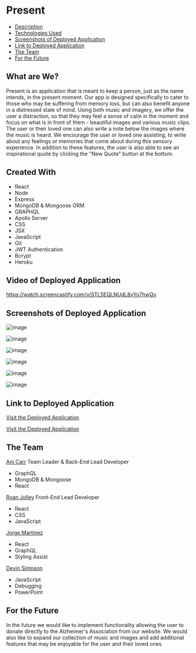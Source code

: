 # Present

- [Description](#what-are-we?)
- [Technologies Used](#created-with)
- [Screenshots of Deployed Application](#screenshots-of-deployed-application)
- [Link to Deployed Application](#link-to-deployed-application)
- [The Team](#the-team)
- [For the Future](#for-the-future)

## What are We?

Present is an application that is meant to keep a person, just as the name intends, in the present moment. Our app is designed specifically to cater to those who may be suffering from memory loss, but can also benefit anyone in a distressed state of mind. Using both music and imagery, we offer the user a distraction, so that they may feel a sense of calm in the moment and focus on what is in front of them - beautiful images and various music clips. The user or their loved one can also write a note below the images where the music is heard. We encourage the user or loved one assisting, to write about any feelings or memories that come about during this sensory experience. In addition to these features, the user is also able to see an inspirational quote by clicking the "New Quote" button at the bottom.

## Created With

- React
- Node
- Express
- MongoDB & Mongoose ORM
- GRAPHQL
- Apollo Server
- CSS
- JSX
- JavaScript
- Git
- JWT Authentication
- Bcrypt
- Heroku

## Video of Deployed Application
https://watch.screencastify.com/v/STL5EQLNUdL8vYo7hwQv


## Screenshots of Deployed Application
<!-- Login Screen -->
![image](https://user-images.githubusercontent.com/81602695/139149097-f3a97188-df5c-4890-94b7-94a1aef2d662.png)
<!-- Sign Up Screen -->
![image](https://user-images.githubusercontent.com/81602695/139149298-f4cceaaa-2e33-447d-96d7-1a245c3232cc.png)
<!-- Home Screen -->
![image](https://user-images.githubusercontent.com/81602695/139157804-6a8863aa-a323-45ab-aaac-941b2b991420.png)
<!-- Gallery -->
![image](https://user-images.githubusercontent.com/81602695/139157875-22b7b6e5-6f4a-4a86-8096-9cdf13541441.png)
<!-- Donate and Quote -->
![image](https://user-images.githubusercontent.com/81602695/139157938-234cc89b-21fe-403e-9f46-4cadb2a13416.png)
<!-- Bob, Logout, and Footer -->
![image](https://user-images.githubusercontent.com/81602695/139158040-3354b4cd-8b19-49c7-ae8b-599e9702957a.png)



## Link to Deployed Application
[Visit the Deployed Application](https://calm-meadow-36638.herokuapp.com/)


[Visit the Deployed Application](https://calm-meadow-36638.herokuapp.com/)

## The Team

[Ani Carr](https://github.com/anidino)
Team Leader & Back-End Lead Developer

- GraphQL
- MongoDB & Mongoose
- React

[Ryan Jolley](https://github.com/ryanjolley12)
Front-End Lead Developer

- React
- CSS
- JavaScript

[Jorge Martinez](https://github.com/JAMart01)

- React
- GraphQL
- Styling Assist

[Devin Simpson](https://github.com/0xZ3n)

- JavaScript
- Debugging
- PowerPoint

## For the Future

In the future we would like to implement functionality allowing the user to donate directly to the Alzheimer's Association from our website.
We would also like to expand our collection of music and images and add additional features that may be enjoyable for the user and their loved ones.

